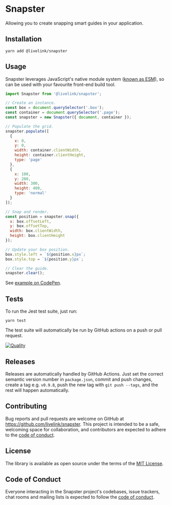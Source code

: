 # Snapster

Allowing you to create snapping smart guides in your application.

## Installation

```shell
yarn add @livelink/snapster
```

## Usage

Snapster leverages JavaScript's native module system ([known as ESM](https://developer.mozilla.org/en-US/docs/Web/JavaScript/Reference/Statements/import)), so can be used with your favourite front-end build tool.

```javascript
import Snapster from '@livelink/snapster';

// Create an instance.
const box = document.querySelector('.box');
const container = document.querySelector('.page');
const snapster = new Snapster({ document, container });

// Populate the grid.
snapster.populate([
  {
    x: 0,
    y: 0,
    width: container.clientWidth,
    height: container.clientHeight,
    type: 'page'
  },
  {
    x: 100,
    y: 200,
    width: 300,
    height: 400,
    type: 'normal'
  }
]);

// Snap and render.
const position = snapster.snap({
  x: box.offsetLeft,
  y: box.offsetTop,
  width: box.clientWidth,
  height: box.clientHeight
});

// Update your box position.
box.style.left = `${position.x}px`;
box.style.top = `${position.y}px`;

// Clear the guide.
snapster.clear();
```

See [example on CodePen](https://codepen.io/thelucid/pen/bGRYGYY).

## Tests

To run the Jest test suite, just run:

```shell
yarn test
```

The test suite will automatically be run by GitHub actions on a push or pull request.

[![Quality](https://github.com/livelink/snapster/actions/workflows/quality.yml/badge.svg)](https://github.com/livelink/snapster/actions/workflows/quality.yml)

## Releases

Releases are automatically handled by GitHub Actions. Just set the correct semantic version number in `package.json`, commit and push changes, create a tag e.g. `v0.9.8`, push the new tag with `git push --tags`, and the rest will happen automatically.

## Contributing

Bug reports and pull requests are welcome on GitHub at https://github.com/livelink/snapster. This project is intended to be a safe, welcoming space for collaboration, and contributors are expected to adhere to the [code of conduct](https://github.com/livelink/snapster/blob/main/CODE_OF_CONDUCT.md).

## License

The library is available as open source under the terms of the [MIT License](https://opensource.org/licenses/MIT).

## Code of Conduct

Everyone interacting in the Snapster project's codebases, issue trackers, chat rooms and mailing lists is expected to follow the [code of conduct](https://github.com/livelink/snapster/blob/main/CODE_OF_CONDUCT.md).

